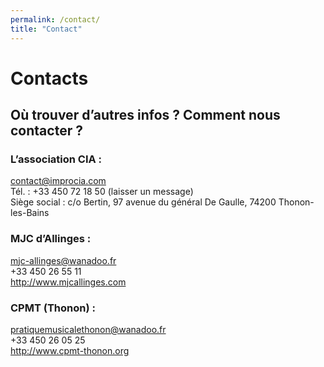 ```yaml
---
permalink: /contact/
title: "Contact"
---
```


# Contacts

## Où trouver d’autres infos ? Comment nous contacter ?

### L’association CIA :

contact@improcia.com  
Tél. : +33 450 72 18 50 (laisser un message)  
Siège social : c/o Bertin, 97 avenue du général De Gaulle, 74200 Thonon-les-Bains  

### MJC d’Allinges :

mjc-allinges@wanadoo.fr  
+33 450 26 55 11  
http://www.mjcallinges.com  

### CPMT (Thonon) :

pratiquemusicalethonon@wanadoo.fr  
+33 450 26 05 25  
http://www.cpmt-thonon.org  
